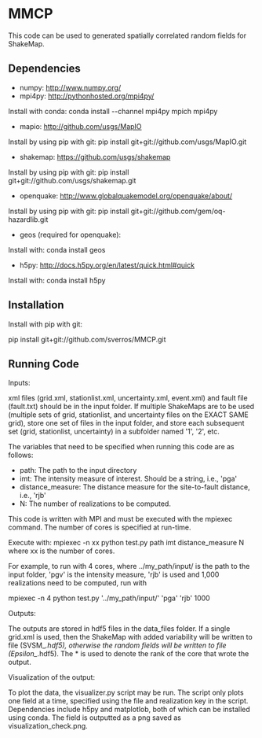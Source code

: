# MMCP

This code can be used to generated spatially correlated random fields for ShakeMap. 


Dependencies
------------
  * numpy:  http://www.numpy.org/
  * mpi4py: http://pythonhosted.org/mpi4py/ 

Install with conda: conda install --channel mpi4py mpich mpi4py 

  * mapio:  http://github.com/usgs/MapIO 

Install by using pip with git: pip install git+git://github.com/usgs/MapIO.git

  * shakemap: https://github.com/usgs/shakemap

Install by using pip with git: pip install git+git://github.com/usgs/shakemap.git

  * openquake: http://www.globalquakemodel.org/openquake/about/

Install by using pip with git: pip install git+git://github.com/gem/oq-hazardlib.git

  * geos (required for openquake):

Install with: conda install geos

  * h5py: http://docs.h5py.org/en/latest/quick.html#quick

Install with: conda install h5py


Installation
------------

Install with pip with git:
        
pip install git+git://github.com/sverros/MMCP.git


Running Code
------------

Inputs:

xml files (grid.xml, stationlist.xml, uncertainty.xml, event.xml) and fault file (fault.txt) should be in the input folder. 
If multiple ShakeMaps are to be used (multiple sets of grid, stationlist, and uncertainty files on the EXACT SAME grid), store one set
of files in the input folder, and store each subsequent set (grid, stationlist, uncertainty) in a subfolder named '1', '2', etc.

The variables that need to be specified when running this code are as follows:
    
  * path: The path to the input directory
  * imt: The intensity measure of interest. Should be a string, i.e., 'pga'
  * distance_measure: The distance measure for the site-to-fault distance, i.e., 'rjb'
  * N: The number of realizations to be computed.

This code is written with MPI and must be executed with the mpiexec command. The number of cores is specified at run-time.

Execute with: mpiexec -n xx python test.py path imt distance_measure N
where xx is the number of cores.

For example, to run with 4 cores, where ../my_path/input/ is the path to the input folder, 'pgv' is the intensity measure, 'rjb' is used and 1,000 realizations need to be computed, run with 

mpiexec -n 4 python test.py '../my_path/input/' 'pga' 'rjb' 1000

Outputs:

The outputs are stored in hdf5 files in the data_files folder. If a single grid.xml is used, then the ShakeMap with added variability will be written to file (SVSM_*.hdf5), otherwise the random fields will be written to file (Epsilon_*.hdf5). The * is used to denote the rank of the core that wrote the output.

Visualization of the output:

To plot the data, the visualizer.py script may be run. The script only plots one field at a time, specified using the file and realization key in the script. Dependencies include h5py and matplotlob, both of which can be installed using conda. The field is outputted as a png saved as visualization_check.png.


 
